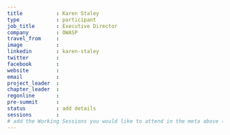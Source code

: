 ```yaml
---
title           : Karen Staley
type            : participant
job_title       : Executive Director
company         : OWASP
travel_from     :
image           :
linkedin        : karen-staley
twitter         :
facebook        :
website         :
email           :
project_leader  :
chapter_leader  :
regonline       :
pre-summit      :
status          : add details
sessions        :
# add the Working Sessions you would like to attend in the meta above (use the session's title) e.g. sessions (one per line): -Security Playbooks Diagrams -Hackathon Daily Sessions
---
```


<!-- put more details about participant here -->
